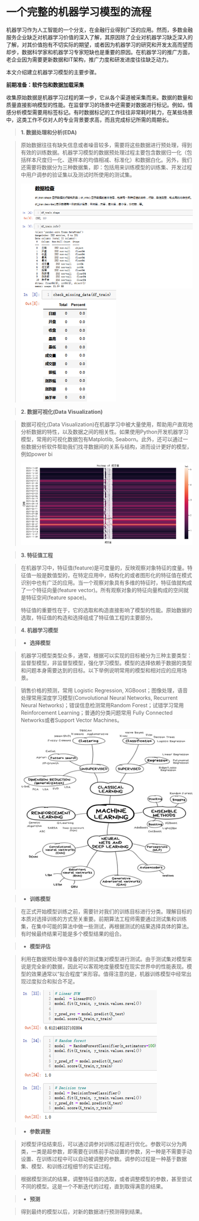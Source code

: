 # 一个完整的机器学习模型的流程

机器学习作为人工智能的一个分支，在金融行业得到广泛的应用。然而，多数金融服务企业缺乏对机器学习价值的深入了解，其原因除了企业对机器学习缺乏深入的了解，对其价值抱有不切实际的期望，或者因为机器学习的研究和开发太高而望而却步，数据科学家和机器学习专家短缺也是重要的原因。在机器学习的推广方面，老企业因为需要更新数据和IT架构，推广力度和研发进度往往缺乏动力。

本文介绍建立机器学习模型的主要步骤。

**前期准备：软件包和数据加载采集**

收集原始数据是机器学习过程的第一步，它从各个渠道被采集而来。数据的数量和质量直接影响模型的性能。在监督学习的场景中还需要对数据进行标记。例如，情感分析模型需要用标签标记。有时数据标记的工作往往非常耗时耗力，在某些场景中，这类工作不仅对人的专业背景要求高，而且完成标记所需的周期长。

> **1. 数据处理和分析(EDA)**

> 原始数据往往有缺失信息或者噪音较多，需要将这些数据进行预处理，得到有效的训练数据。机器学习模型的数据预处理过程主要包含数据归一化（包括样本尺度归一化、逐样本的均值相减、标准化）和数据白化。另外，我们还需要将数据分为三种数据集，即：包括用来训练模型的训练集、开发过程中用户调参的验证集以及测试时所使用的测试集。
>
> ![](Readme.assets/image-20211202180338447.png)![](Readme.assets/image-20211202180452842.png)
>
> 

> **2. 数据可视化(Data Visualization)**

> 数据可视化(Data Visualization)在机器学习中被大量使用，帮助用户直观地分析数据的特性，以及数据之间的相关性。如果使用Python开发机器学习模型，常用的可视化数据包有Matplotlib, Seaborn。此外，还可以通过一些数据分析软件帮助我们找寻数据间的关系与结构，进而设计更好的模型，例如power bi
>
> ![](Readme.assets/1.png)

> **3. 特征值工程**

>在机器学习中，特征值(feature)是可度量的，反映观察对象特征的度量。特征值一般是数值型的，在特定应用中，结构化的或者图形化的特征值在模式识别中也有广泛的应用。当一个观察对象具有多维的特征时，特征值就构成了一个特征向量(feature vector)。所有观察对象的特征向量构成的空间就是特征空间(feature space)。 
>
> 特征值的重要性在于，它的选取和构造直接影响了模型的性能。原始数据的选取，特征值的构造和选择组成了特征值工程的主要部分。

>**4. 机器学习模型**

> * **选择模型**

> 机器学习模型类型众多，通常，根据可以实现的目标被分为三种主要类型：监督型模型，非监督型模型，强化学习模型。模型的选择依赖于数据的类型和问题本身需要达到的目标。以下举例说明常用的模型和相对应的应用场景。

> 销售价格的预测，常用 Logistic Regression,  XGBoost；图像处理，语音处理常用深度学习模型(Convolutional Neural Networks, Recurrent  Neural Networks)；错误信息检测常用Random Forest；试错学习常用 Reinforcement  Learning；普通的分类问题常用 Fully Connected Networks或者Support Vector Machines。
>
> <img src="Readme.assets/ml_types.jpg" alt="centered image" style="zoom:50%;" />

> * **训练模型**

> 在正式开始模型训练之前，需要针对我们的训练目标进行分类。理解目标的本质对选择训练的方式至关重要。前期算法工程师需要通过测试集和训练集，在集中可能的算法中做一些测试，再根据测试的结果选择具体的算法。有时候最终结果可能是多个模型结果的组合。

> * **模型评估**

> 利用在数据预处理中准备好的测试集对模型进行测试。由于测试集对模型来说是完全新的数据，因此可以客观地度量模型在现实世界中的性能表现。模型的效果通常以“拟合程度”来形容。值得注意的是，机器训练模型中经常出现过度拟合和拟合不足。
>
> ![](Readme.assets/image-20211202200842921.png)

> * **参数调整**

> 对模型评估结束后，可以通过调参对训练过程进行优化。参数可以分为两类，一类是超参数，即需要在训练前手动设置的参数，另一种是不需要手动设置、在训练过程中可以自动被调整的参数。调参的过程是一种基于数据集、模型、和训练过程细节的实证过程。

> 根据模型测试的结果，调整特征值的选取，或者调整模型的参数，甚至尝试不同的模型。这是一个不断迭代的过程，直到取得满意的结果。

> * **预测**

> 得到最终的模型以后，对新的数据进行预测得到结果。